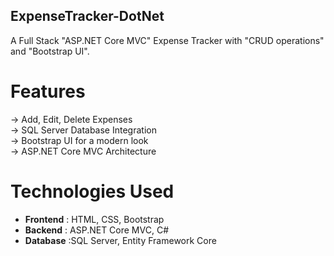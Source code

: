 ## ExpenseTracker-DotNet
A Full Stack "ASP.NET Core MVC" Expense Tracker with "CRUD operations" and "Bootstrap UI".

# Features
-> Add, Edit, Delete Expenses  
-> SQL Server Database Integration  
-> Bootstrap UI for a modern look  
-> ASP.NET Core MVC Architecture  

# Technologies Used
- **Frontend** : HTML, CSS, Bootstrap  
- **Backend** : ASP.NET Core MVC, C#  
- **Database** :SQL Server, Entity Framework Core 
